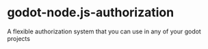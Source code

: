 # godot-node.js-authorization
A flexible authorization system that you can use in any of your godot projects

